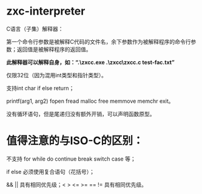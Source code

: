 # zxc-interpreter

C语言（子集）解释器：

第一个命令行参数是被解释C代码的文件名，余下参数作为被解释程序的命令行参数；返回值是被解释程序的返回值。

**此解释器可以解释自身，如：“.\zxcc.exe .\zxcc\zxcc.c test-fac.txt”**

仅限32位（因为混用int类型和指针类型）。

支持int char if else return；

printf(arg1, arg2) fopen fread malloc free memmove memchr exit。

没有循环语句，但是尾递归没有额外开销，可以声明函数原型。

# 值得注意的与ISO-C的区别：

不支持 for while do continue break switch case 等；

if else 必须使用复合语句（花括号）；

&& || 具有相同优先级；< > <= >= == != 具有相同优先级。
